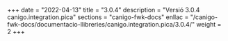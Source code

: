 +++
date        = "2022-04-13"
title       = "3.0.4"
description = "Versió 3.0.4 canigo.integration.pica"
sections    = "canigo-fwk-docs"
enllac		= "/canigo-fwk-docs/documentacio-llibreries/canigo.integration.pica/3.0.4/"
weight		= 2
+++
